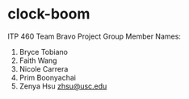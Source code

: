 # clock-boom
ITP 460 Team Bravo Project
Group Member Names:
1. Bryce Tobiano
2. Faith Wang
3. Nicole Carrera
4. Prim Boonyachai 
5. Zenya Hsu zhsu@usc.edu
